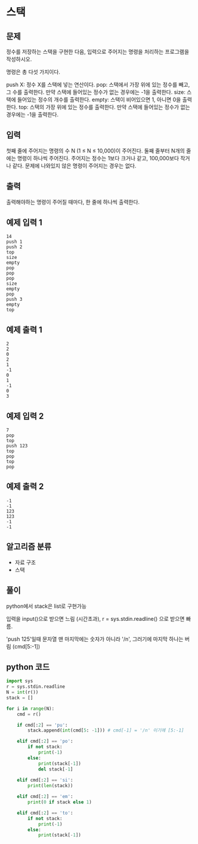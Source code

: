 # 스택

## 문제
정수를 저장하는 스택을 구현한 다음, 입력으로 주어지는 명령을 처리하는 프로그램을 작성하시오.

명령은 총 다섯 가지이다.

push X: 정수 X를 스택에 넣는 연산이다.
pop: 스택에서 가장 위에 있는 정수를 빼고, 그 수를 출력한다. 만약 스택에 들어있는 정수가 없는 경우에는 -1을 출력한다.
size: 스택에 들어있는 정수의 개수를 출력한다.
empty: 스택이 비어있으면 1, 아니면 0을 출력한다.
top: 스택의 가장 위에 있는 정수를 출력한다. 만약 스택에 들어있는 정수가 없는 경우에는 -1을 출력한다.

## 입력
첫째 줄에 주어지는 명령의 수 N (1 ≤ N ≤ 10,000)이 주어진다. 둘째 줄부터 N개의 줄에는 명령이 하나씩 주어진다. 주어지는 정수는 1보다 크거나 같고, 100,000보다 작거나 같다. 문제에 나와있지 않은 명령이 주어지는 경우는 없다.

## 출력
출력해야하는 명령이 주어질 때마다, 한 줄에 하나씩 출력한다.

## 예제 입력 1 
    14
    push 1
    push 2
    top
    size
    empty
    pop
    pop
    pop
    size
    empty
    pop
    push 3
    empty
    top

## 예제 출력 1 
    2
    2
    0
    2
    1
    -1
    0
    1
    -1
    0
    3

## 예제 입력 2 
    7
    pop
    top
    push 123
    top
    pop
    top
    pop

## 예제 출력 2 
    -1
    -1
    123
    123
    -1
    -1

## 알고리즘 분류
- 자료 구조
- 스택

## 풀이
python에서 stack은 list로 구현가능

입력을 input()으로 받으면 느림 (시간초과), r = sys.stdin.readline() 으로 받으면 빠름.

'push 125'일때 문자열 맨 마지막에는 숫자가 아니라 '/n', 그러기에 마지막 하나는 버림 (cmd[5:-1])

## python 코드
```python
import sys
r = sys.stdin.readline
N = int(r())
stack = []

for i in range(N):
    cmd = r()

    if cmd[:2] == 'pu':
        stack.append(int(cmd[5: -1])) # cmd[-1] = '/n' 이기에 [5:-1]

    elif cmd[:2] == 'po':
        if not stack:
            print(-1)
        else:
            print(stack[-1])
            del stack[-1]
      
    elif cmd[:2] == 'si':
        print(len(stack))

    elif cmd[:2] == 'em':
        print(0 if stack else 1)

    elif cmd[:2] == 'to':
        if not stack:
            print(-1)
        else:
            print(stack[-1])
```